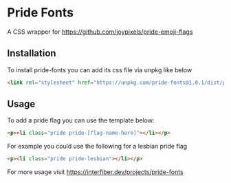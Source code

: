 # Pride Fonts
A CSS wrapper for https://github.com/joypixels/pride-emoji-flags

## Installation
To install pride-fonts you can add its css file via unpkg like below
```html
<link rel="stylesheet" href="https://unpkg.com/pride-fonts@1.0.1/dist/pride-fonts.min.css>
```

## Usage
To add a pride flag you can use the template below:
```html
<p><li class="pride pride-[flag-name-here]"></li></p>
```
For example you could use the following for a lesbian pride flag
```html
<p><li class="pride pride-lesbian"></li></p>
```
For more usage visit https://interfiber.dev/projects/pride-fonts
